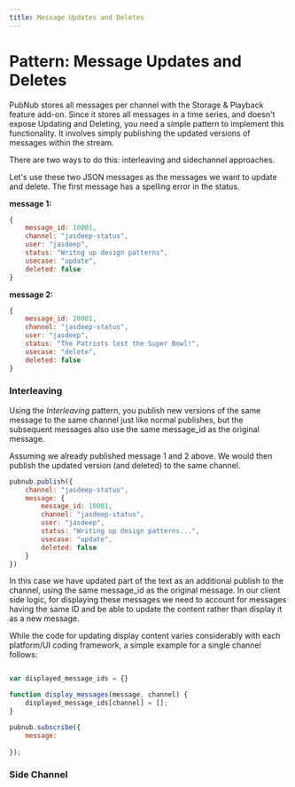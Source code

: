 ```yaml
---
title: Message Updates and Deletes
---
```



# Pattern: Message Updates and Deletes  #

PubNub stores all messages per channel with the Storage & Playback feature add-on. Since it stores all messages in a time series, and doesn't expose Updating and Deleting, you need a simple pattern to implement this functionality. It involves simply publishing the updated versions of messages within the stream. 

There are two ways to do this: interleaving and sidechannel approaches. 

Let's use these two JSON messages as the messages we want to update and delete. The first message has a spelling error in the status.

**message 1:**

```javascript
{
    message_id: 10001,
    channel: "jasdeep-status",
    user: "jasdeep",
    status: "Writng up design patterns",
    usecase: "update",
    deleted: false
}
```

**message 2:**

```javascript
{
    message_id: 20001,
    channel: "jasdeep-status",
    user: "jasdeep",
    status: "The Patriots lost the Super Bowl!",
    usecase: "delete",
    deleted: false
}
```

### Interleaving ###

Using the *Interleaving* pattern, you publish new versions of the same message to the same channel just like normal publishes, but the subsequent messages also use the same message_id as the original message. 


Assuming we already published message 1 and 2 above. We would then publish the updated version (and deleted) to the same channel.

```javascript
pubnub.publish({
    channel: "jasdeep-status",
    message: {
        message_id: 10001,
        channel: "jasdeep-status",
        user: "jasdeep",
        status: "Writing up design patterns...",
        usecase: "update",
        deleted: false
    }
})
```

In this case we have updated part of the text as an additional publish to the channel, using the same message_id as the original message. In our client side logic, for displaying these messages we need to account for messages having the same ID and be able to update the content rather than display it as a new message.

While the code for updating display content varies considerably with each platform/UI coding framework, a simple example for a single channel follows:

```javascript

var displayed_message_ids = {}

function display_messages(message, channel) {
    displayed_message_ids[channel] = [];
}

pubnub.subscribe({
    message:     
    
});

```

### Side Channel ###

